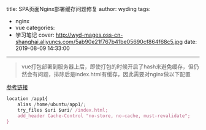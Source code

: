 title: SPA页面Nginx部署缓存问题修复
author: wyding
tags:
  - nginx
  - vue
categories:
  - 学习笔记
cover: http://wyd-mages.oss-cn-shanghai.aliyuncs.com/5ab90e21f767b41be05690cf864f68c5.jpg
date: 2019-08-09 14:33:00
---
> vue打包部署到服务器上后，即使打包的时候开启了hash来避免缓存，但仍然会有问题，排除后是index.html有缓存，因此需要对nginx做以下配置
<!--more--> 

[参考链接](https://medium.com/@pratheekhegde/setting-caching-headers-for-a-spa-in-nginx-eb2f75f52441)
```js
location /app1{
    alias /home/ubuntu/app1/;
    try_files $uri $uri/ /index.html;
    add_header Cache-Control "no-store, no-cache, must-revalidate";
}
```